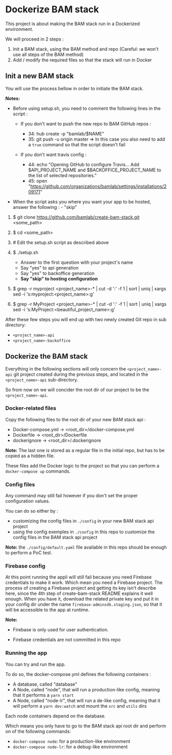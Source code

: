 # Dockerize BAM stack

This project is about making the BAM stack run in a Dockerized environment.

We will proceed in 2 steps :
 1. Init a BAM stack, using the BAM method and repo (Careful: we won't use all steps of the BAM method)
 2. Add / modify the required files so that the stack will run in Docker

## Init a new BAM stack

You will use the process bellow in order to initiate the BAM stack.

**Notes:**
- Before using setup.sh, you need to comment the following lines in the script :
   - If you don't want to push the new repo to BAM GitHub repos :
      - 34: hub create -p "bamlab/$NAME"
      - 35: git push -u origin master
      => In this case you also need to add a `true` command so that the script doesn't fail

   - If you don't want travis config :
      - 44: echo "Opening GitHub to configure Travis... Add $API_PROJECT_NAME and $BACKOFFICE_PROJECT_NAME to the list of selected repositories."
      - 45: open "https://github.com/organizations/bamlab/settings/installations/209171"

- When the script asks you where you want your app to be hosted, answer the following :
      - "skip"


1. $ git clone https://github.com/bamlab/create-bam-stack.git <some_path>
2. $ cd <some_path>
3. \# Edit the setup.sh script as described above
4. $ ./setup.sh
    - Answer to the first question with your project's name
    - Say "yes" to api generation
    - Say "yes" to backoffice generation
    - **Say "skip" to hosting configuration**

5. $ grep -r myproject <project_name>-* | cut -d ':' -f 1 | sort | uniq | xargs sed -i 's:myproject:<project_name>:g'
6. $ grep -r MyProject <project_name>-* | cut -d ':' -f 1 | sort | uniq | xargs sed -i 's:MyProject:<beautiful_project_name>:g'

After these few steps you will end up with two newly created Git repo in sub directory:
 - `<project_name>-api`
 - `<project_name>-backoffice`

## Dockerize the BAM stack

Everything in the following sections will only concern the `<project_name>-api` git project created during the previous steps,
and located in the `<project_name>-api` sub-directory.

So from now on we will concider the root dir of our project to be the `<project_name>-api`.

### Docker-related files

Copy the following files to the root dir of your new BAM stack api :
 - Docker-compose.yml -> <root_dir>/docker-compose.yml
 - Dockerfile         -> <root_dir>/Dockerfile
 - dockerignore       -> <root_dir>/.dockerignore

**Note:** The last one is stored as a regular file in the initial repo, but has to be copied as a hidden file.

These files add the Docker logic to the project so that you can perform a `docker-compose up` commands.

### Config files

Any command may still fail however if you don't set the proper configuration values.

You can do so either by :
 - customizing the config files in `./config` in your new BAM stack api project
 - using the config exemples in `./config` in this repo to customize the config files in the BAM stack api project

**Note:** the `./config/default.yaml` file available in this repo should be enough to perform a PoC test.

### Firebase config

At this point running the appli will still fail because you need Firebase credentials to make it work.
Which mean you need a Firebase project.
The process of creating a Firebase project and getting its key isn't describe here,
since the 4th step of create-bam-stack README explains it well enough.
When you have it, download the related private key and put it in your config dir under the name `firebase-adminsdk.staging.json`,
so that it will be accessible to the app at runtime.

**Note:**
 - Firebase is only used for user authentication.

 - Firebase credentials are not committed in this repo

### Running the app

You can try and run the app.

To do so, the docker-compose.yml defines the following containers :
 - A database, called "database"
 - A Node, called "node", that will run a production-like config, meaning that it performs a `yarn start`
 - A Node, called "node-lr", that will run a de-like config, meaning that it will perform a `yarn dev:watch` and mount the `src` and `utils` dirs

Each node containers depend on the database.

Which means you only have to go to the BAM stack api root dir and perform on of the following commands:
 - `docker-compose node`: for a production-like environment
 - `docker-compose node-lr`: for a debug-like environment


